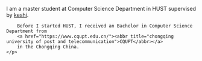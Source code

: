 <article>
	<p>
		<!--<a href="https://jon.tsp.io/share/me.jpg" id="avatar">
			<img src="https://secure.gravatar.com/avatar/d4646d0d4f5f724283f4ae05d2792845.jpg?s=300" />
		</a>-->
		I am a master student at Computer Science Department in HUST 
		supervised by
		<a href="http://keshi.ubiwna.org/">keshi</a>.

		Before I started HUST, I received an Bachelor in Computer Science Department from
		<a href="https://www.cqupt.edu.cn/"><abbr title="chongqing university of post and telecommunication">CQUPT</abbr></a>
		in the Chongqing China.
	</p>
</article>

